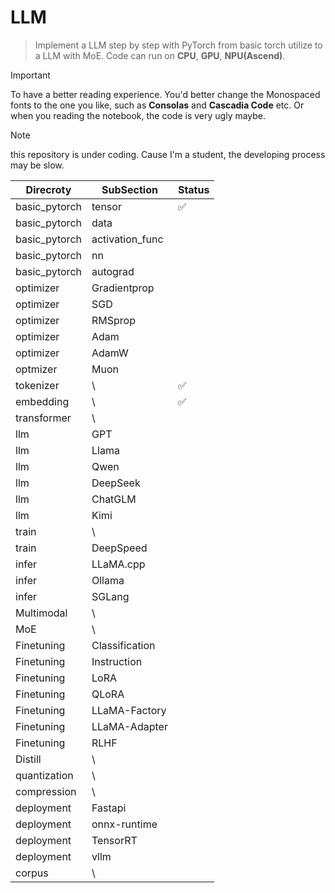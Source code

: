 # LLM

> Implement a LLM step by step with PyTorch from basic torch utilize to a LLM with MoE.
> Code can run on **CPU**, **GPU**, **NPU(Ascend)**.  

> [!IMPORTANT]
> To have a better reading experience. You'd better change the Monospaced fonts to the one you like, such as **Consolas** and **Cascadia Code** etc. Or when you reading the notebook, the code is very ugly maybe.

> [!NOTE]
> this repository is under coding.
> Cause I'm a student, the developing process may be slow.

|      Direcroty         |    SubSection    | Status |
|------------------------|------------------|--------|
|   basic_pytorch        |  tensor          |   ✅   |
|   basic_pytorch        |  data            |        |
|   basic_pytorch        |  activation_func |        |
|   basic_pytorch        |  nn              |        |
|   basic_pytorch        |  autograd        |        |
|   optimizer            |  Gradientprop    |        |
|   optimizer            |  SGD             |        |
|   optimizer            |  RMSprop         |        |
|   optimizer            |  Adam            |        |
|   optimizer            |  AdamW           |        |
|   optmizer             |  Muon            |        |
|   tokenizer            |  \\              |   ✅   |
|   embedding            |  \\              |   ✅   |
|   transformer          |  \\              |        |
|   llm                  |  GPT             |        |
|   llm                  |  Llama           |        |
|   llm                  |  Qwen            |        |
|   llm                  |  DeepSeek        |        |
|   llm                  |  ChatGLM         |        |
|   llm                  |  Kimi            |        |
|   train                |  \\              |        |
|   train                |  DeepSpeed       |        |
|   infer                |  LLaMA.cpp       |        |
|   infer                |  Ollama          |        |
|   infer                |  SGLang          |        |
|   Multimodal           |  \\              |        |
|   MoE                  |  \\              |        |
|   Finetuning           |  Classification  |        |
|   Finetuning           |  Instruction     |        |
|   Finetuning           |  LoRA            |        |
|   Finetuning           |  QLoRA           |        |
|   Finetuning           |  LLaMA-Factory   |        |
|   Finetuning           |  LLaMA-Adapter   |        |
|   Finetuning           |  RLHF            |        |
|   Distill              |  \\              |        |
|   quantization         |  \\              |        |
|   compression          |  \\              |        |
|   deployment           |  Fastapi         |        |
|   deployment           |  onnx-runtime    |        |
|   deployment           |  TensorRT        |        |
|   deployment           |  vllm            |        |
|   corpus               |  \\              |        |